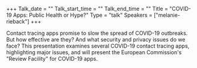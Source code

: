 +++
Talk_date = ""
Talk_start_time = ""
Talk_end_time = ""
Title = "COVID-19 Apps: Public Health or Hype?"
Type = "talk"
Speakers = ["melanie-rieback"]
+++

Contact tracing apps promise to slow the spread of COVID-19 outbreaks. But how effective are they? And what security and privacy issues do we face? This presentation examines several COVID-19 contact tracing apps, highlighting major issues, and will present the European Commission's "Review Facility" for COVID-19 apps.

